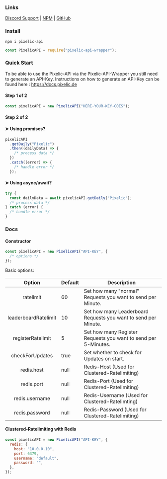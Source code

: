### Links

[Discord Support](https://discord.gg/ZpuscgCayg) | [NPM](https://www.npmjs.com/package/pixelic-api-wrapper) | [GitHub](https://github.com/Pixelicc/Pixelic-API-Wrapper)

### Install

```shell
npm i pixelic-api
```

```js
const PixelicAPI = require("pixelic-api-wrapper");
```

### Quick Start

To be able to use the Pixelic-API via the Pixelic-API-Wrapper you still need to generate an API-Key.
Instructions on how to generate an API-Key can be found here : https://docs.pixelic.de

#### Step 1 of 2

```js
const pixelicAPI = new PixelicAPI("HERE-YOUR-KEY-GOES");
```

#### Step 2 of 2

#### ➤ Using promises?

```js
pixelicAPI
  .getDaily("Pixelic")
  .then((dailyData) => {
    /* process data */
  })
  .catch((error) => {
    /* handle error */
  });
```

#### ➤ Using async/await?

```js
try {
  const dailyData = await pixelicAPI.getDaily("Pixelic");
  /* process data */
} catch (error) {
  /* handle error */
}
```

### Docs

#### Constructor

```js
const pixelicAPI = new PixelicAPI("API-KEY", {
  /* options */
});
```

Basic options:

|        Option        | Default | Description                                                    |
| :------------------: | ------- | -------------------------------------------------------------- |
|      ratelimit       | 60      | Set how many "normal" Requests you want to send per Minute.    |
| leaderboardRatelimit | 10      | Set how many Leaderboard Requests you want to send per Minute. |
|  registerRatelimit   | 5       | Set how many Register Requests you want to send per 5-Minutes. |
|   checkForUpdates    | true    | Set whether to check for Updates on start.                     |
|      redis.host      | null    | Redis-Host (Used for Clustered-Ratelimiting)                   |
|      redis.port      | null    | Redis-Port (Used for Clustered-Ratelimiting)                   |
|    redis.username    | null    | Redis-Username (Used for Clustered-Ratelimting)                |
|    redis.password    | null    | Redis-Password (Used for Clustered-Ratelimiting)               |

#### Clustered-Ratelimiting with Redis

```js
const pixelicAPI = new PixelicAPI("API-KEY", {
  redis: {
    host: "10.0.0.10",
    port: 6379,
    username: "default",
    password: "",
  },
});
```

